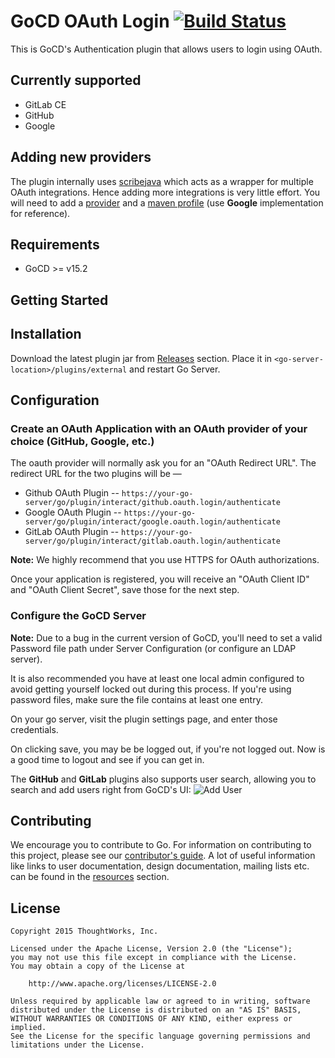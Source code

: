 # GoCD OAuth Login [![Build Status](https://snap-ci.com/gocd-contrib/gocd-oauth-login/branch/master/build_image)](https://snap-ci.com/gocd-contrib/gocd-oauth-login/branch/master)

This is GoCD's Authentication plugin that allows users to login using OAuth.

## Currently supported
* GitLab CE
* GitHub
* Google

## Adding new providers

The plugin internally uses [scribejava](https://github.com/scribejava/scribejava) which acts as a wrapper for multiple OAuth integrations. Hence adding more integrations is very little effort. You will need to add a [provider](https://github.com/gocd-contrib/gocd-oauth-login/blob/master/src/main/java/org/gocd/plugin/provider/Provider.java) and a [maven profile](https://github.com/gocd-contrib/gocd-oauth-login/blob/master/pom.xml#L66) (use **Google** implementation for reference).

## Requirements
* GoCD >= v15.2

## Getting Started

## Installation

Download the latest plugin jar from [Releases](https://github.com/gocd-contrib/gocd-oauth-login/releases) section. Place it in `<go-server-location>/plugins/external` and restart Go Server.

## Configuration

### Create an OAuth Application with an OAuth provider of your choice (GitHub, Google, etc.)

The oauth provider will normally ask you for an "OAuth Redirect URL". The redirect URL for the two plugins will be —
* Github OAuth Plugin -- `https://your-go-server/go/plugin/interact/github.oauth.login/authenticate`
* Google OAuth Plugin -- `https://your-go-server/go/plugin/interact/google.oauth.login/authenticate`
* GitLab OAuth Plugin -- `https://your-go-server/go/plugin/interact/gitlab.oauth.login/authenticate`

**Note:** We highly recommend that you use HTTPS for OAuth authorizations.

Once your application is registered, you will receive an "OAuth Client ID" and "OAuth Client Secret", save those for the next step.

### Configure the GoCD Server

**Note:** Due to a bug in the current version of GoCD, you'll need to set a valid Password file path under Server Configuration (or configure an LDAP server).

It is also recommended you have at least one local admin configured to avoid getting yourself locked out during this process. If you're using password files, make sure the file contains at least one entry.

On your go server, visit the plugin settings page, and enter those credentials.

On clicking save, you may be be logged out, if you're not logged out. Now is a good time to logout and see if you can get in.

The **GitHub** and **GitLab** plugins also supports user search, allowing you to search and add users right from GoCD's UI:
![Add User][7]

[7]: images/add-user.png  "Add User"

## Contributing

We encourage you to contribute to Go. For information on contributing to this project, please see our [contributor's guide](http://www.go.cd/contribute).
A lot of useful information like links to user documentation, design documentation, mailing lists etc. can be found in the [resources](http://www.go.cd/community/resources.html) section.

## License

```plain
Copyright 2015 ThoughtWorks, Inc.

Licensed under the Apache License, Version 2.0 (the "License");
you may not use this file except in compliance with the License.
You may obtain a copy of the License at

    http://www.apache.org/licenses/LICENSE-2.0

Unless required by applicable law or agreed to in writing, software
distributed under the License is distributed on an "AS IS" BASIS,
WITHOUT WARRANTIES OR CONDITIONS OF ANY KIND, either express or implied.
See the License for the specific language governing permissions and
limitations under the License.
```
